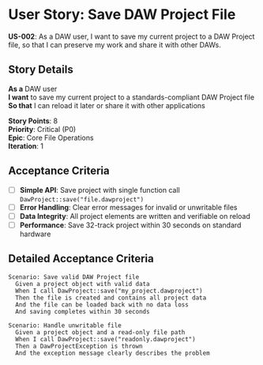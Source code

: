 # User Story: Save DAW Project File

**US-002**: As a DAW user, I want to save my current project to a DAW Project file, so that I can preserve my work and share it with other DAWs.

## Story Details

**As a** DAW user  
**I want** to save my current project to a standards-compliant DAW Project file  
**So that** I can reload it later or share it with other applications

**Story Points**: 8  
**Priority**: Critical (P0)  
**Epic**: Core File Operations  
**Iteration**: 1

## Acceptance Criteria

- [ ] **Simple API**: Save project with single function call `DawProject::save("file.dawproject")`
- [ ] **Error Handling**: Clear error messages for invalid or unwritable files
- [ ] **Data Integrity**: All project elements are written and verifiable on reload
- [ ] **Performance**: Save 32-track project within 30 seconds on standard hardware

## Detailed Acceptance Criteria

```gherkin
Scenario: Save valid DAW Project file
  Given a project object with valid data
  When I call DawProject::save("my_project.dawproject")
  Then the file is created and contains all project data
  And the file can be loaded back with no data loss
  And saving completes within 30 seconds

Scenario: Handle unwritable file
  Given a project object and a read-only file path
  When I call DawProject::save("readonly.dawproject")
  Then a DawProjectException is thrown
  And the exception message clearly describes the problem
```
